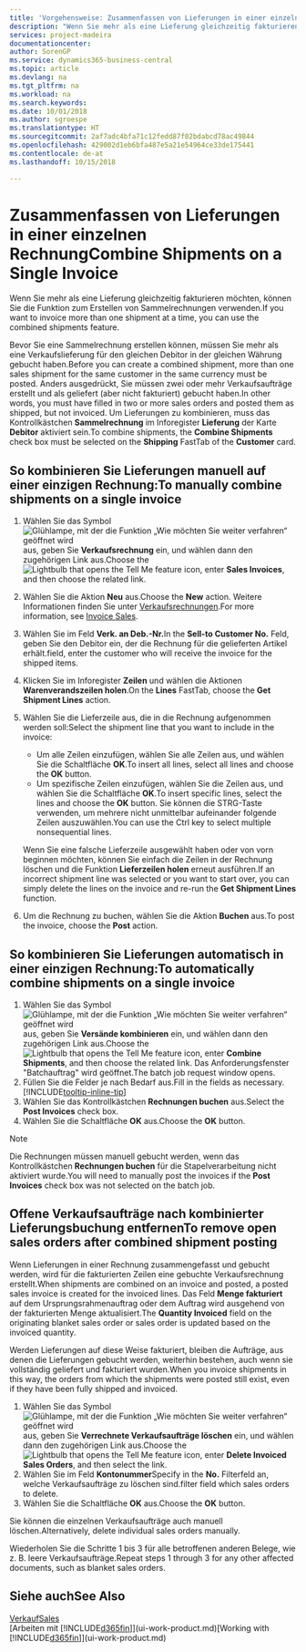 ```yaml
---
title: 'Vorgehensweise: Zusammenfassen von Lieferungen in einer einzelnen Rechnung | Microsoft Docs'
description: "Wenn Sie mehr als eine Lieferung gleichzeitig fakturieren möchten, können Sie die Funktion zum Erstellen von Sammelrechnungen verwenden."
services: project-madeira
documentationcenter: 
author: SorenGP
ms.service: dynamics365-business-central
ms.topic: article
ms.devlang: na
ms.tgt_pltfrm: na
ms.workload: na
ms.search.keywords: 
ms.date: 10/01/2018
ms.author: sgroespe
ms.translationtype: HT
ms.sourcegitcommit: 2af7adc4bfa71c12fedd87f02bdabcd78ac49844
ms.openlocfilehash: 429002d1eb6bfa487e5a21e54964ce33de175441
ms.contentlocale: de-at
ms.lasthandoff: 10/15/2018

---
```

# <a name="combine-shipments-on-a-single-invoice"></a><span data-ttu-id="33328-103">Zusammenfassen von Lieferungen in einer einzelnen Rechnung</span><span class="sxs-lookup"><span data-stu-id="33328-103">Combine Shipments on a Single Invoice</span></span>
<span data-ttu-id="33328-104">Wenn Sie mehr als eine Lieferung gleichzeitig fakturieren möchten, können Sie die Funktion zum Erstellen von Sammelrechnungen verwenden.</span><span class="sxs-lookup"><span data-stu-id="33328-104">If you want to invoice more than one shipment at a time, you can use the combined shipments feature.</span></span>  

 <span data-ttu-id="33328-105">Bevor Sie eine Sammelrechnung erstellen können, müssen Sie mehr als eine Verkaufslieferung für den gleichen Debitor in der gleichen Währung gebucht haben.</span><span class="sxs-lookup"><span data-stu-id="33328-105">Before you can create a combined shipment, more than one sales shipment for the same customer in the same currency must be posted.</span></span> <span data-ttu-id="33328-106">Anders ausgedrückt, Sie müssen zwei oder mehr Verkaufsaufträge erstellt und als geliefert (aber nicht fakturiert) gebucht haben.</span><span class="sxs-lookup"><span data-stu-id="33328-106">In other words, you must have filled in two or more sales orders and posted them as shipped, but not invoiced.</span></span> <span data-ttu-id="33328-107">Um Lieferungen zu kombinieren, muss das Kontrollkästchen **Sammelrechnung** im Inforegister **Lieferung** der Karte **Debitor** aktiviert sein.</span><span class="sxs-lookup"><span data-stu-id="33328-107">To combine shipments, the **Combine Shipments** check box must be selected on the **Shipping** FastTab of the **Customer** card.</span></span>  

## <a name="to-manually-combine-shipments-on-a-single-invoice"></a><span data-ttu-id="33328-108">So kombinieren Sie Lieferungen manuell auf einer einzigen Rechnung:</span><span class="sxs-lookup"><span data-stu-id="33328-108">To manually combine shipments on a single invoice</span></span>  
1. <span data-ttu-id="33328-109">Wählen Sie das Symbol ![Glühlampe, mit der die Funktion „Wie möchten Sie weiter verfahren“ geöffnet wird](media/ui-search/search_small.png "Wie möchten Sie weiter verfahren?") aus, geben Sie **Verkaufsrechnung** ein, und wählen dann den zugehörigen Link aus.</span><span class="sxs-lookup"><span data-stu-id="33328-109">Choose the ![Lightbulb that opens the Tell Me feature](media/ui-search/search_small.png "Tell me what you want to do") icon, enter **Sales Invoices**, and then choose the related link.</span></span>  
2. <span data-ttu-id="33328-110">Wählen Sie die Aktion **Neu** aus.</span><span class="sxs-lookup"><span data-stu-id="33328-110">Choose the **New** action.</span></span> <span data-ttu-id="33328-111">Weitere Informationen finden Sie unter [Verkaufsrechnungen](sales-how-invoice-sales.md).</span><span class="sxs-lookup"><span data-stu-id="33328-111">For more information, see [Invoice Sales](sales-how-invoice-sales.md).</span></span>
3. <span data-ttu-id="33328-112">Wählen Sie im Feld **Verk. an Deb.-Nr.**</span><span class="sxs-lookup"><span data-stu-id="33328-112">In the **Sell-to Customer No.**</span></span> <span data-ttu-id="33328-113">Feld, geben Sie den Debitor ein, der die Rechnung für die gelieferten Artikel erhält.</span><span class="sxs-lookup"><span data-stu-id="33328-113">field, enter the customer who will receive the invoice for the shipped items.</span></span>  
4. <span data-ttu-id="33328-114">Klicken Sie im Inforegister **Zeilen** und wählen die  Aktionen **Warenverandszeilen holen**.</span><span class="sxs-lookup"><span data-stu-id="33328-114">On the **Lines** FastTab, choose the **Get Shipment Lines** action.</span></span>  
5. <span data-ttu-id="33328-115">Wählen Sie die Lieferzeile aus, die in die Rechnung aufgenommen werden soll:</span><span class="sxs-lookup"><span data-stu-id="33328-115">Select the shipment line that you want to include in the invoice:</span></span>  

    - <span data-ttu-id="33328-116">Um alle Zeilen einzufügen, wählen Sie alle Zeilen aus, und wählen Sie die Schaltfläche **OK**.</span><span class="sxs-lookup"><span data-stu-id="33328-116">To insert all lines, select all lines and choose the **OK** button.</span></span>  
    - <span data-ttu-id="33328-117">Um spezifische Zeilen einzufügen, wählen Sie die Zeilen aus, und wählen Sie die Schaltfläche **OK**.</span><span class="sxs-lookup"><span data-stu-id="33328-117">To insert specific lines, select the lines and choose the **OK** button.</span></span> <span data-ttu-id="33328-118">Sie können die STRG-Taste verwenden, um mehrere nicht unmittelbar aufeinander folgende Zeilen auszuwählen.</span><span class="sxs-lookup"><span data-stu-id="33328-118">You can use the Ctrl key to select multiple nonsequential lines.</span></span>  

    <span data-ttu-id="33328-119">Wenn Sie eine falsche Lieferzeile ausgewählt haben oder von vorn beginnen möchten, können Sie einfach die Zeilen in der Rechnung löschen und die Funktion **Lieferzeilen holen** erneut ausführen.</span><span class="sxs-lookup"><span data-stu-id="33328-119">If an incorrect shipment line was selected or you want to start over, you can simply delete the lines on the invoice and re-run the **Get Shipment Lines** function.</span></span>  
7. <span data-ttu-id="33328-120">Um die Rechnung zu buchen, wählen Sie die Aktion **Buchen** aus.</span><span class="sxs-lookup"><span data-stu-id="33328-120">To post the invoice, choose the **Post** action.</span></span>  

## <a name="to-automatically-combine-shipments-on-a-single-invoice"></a><span data-ttu-id="33328-121">So kombinieren Sie Lieferungen automatisch in einer einzigen Rechnung:</span><span class="sxs-lookup"><span data-stu-id="33328-121">To automatically combine shipments on a single invoice</span></span>  
1. <span data-ttu-id="33328-122">Wählen Sie das Symbol ![Glühlampe, mit der die Funktion „Wie möchten Sie weiter verfahren“ geöffnet wird](media/ui-search/search_small.png "Wie möchten Sie weiter verfahren?") aus, geben Sie **Versände kombinieren** ein, und wählen dann den zugehörigen Link aus.</span><span class="sxs-lookup"><span data-stu-id="33328-122">Choose the ![Lightbulb that opens the Tell Me feature](media/ui-search/search_small.png "Tell me what you want to do") icon, enter **Combine Shipments**, and then choose the related link.</span></span> <span data-ttu-id="33328-123">Das Anforderungsfenster "Batchauftrag" wird geöffnet.</span><span class="sxs-lookup"><span data-stu-id="33328-123">The batch job request window opens.</span></span>  
2. <span data-ttu-id="33328-124">Füllen Sie die Felder je nach Bedarf aus.</span><span class="sxs-lookup"><span data-stu-id="33328-124">Fill in the fields as necessary.</span></span> [!INCLUDE[tooltip-inline-tip](includes/tooltip-inline-tip_md.md)]
3. <span data-ttu-id="33328-125">Wählen Sie das Kontrollkästchen **Rechnungen buchen** aus.</span><span class="sxs-lookup"><span data-stu-id="33328-125">Select the **Post Invoices** check box.</span></span>  
4.  <span data-ttu-id="33328-126">Wählen Sie die Schaltfläche **OK** aus.</span><span class="sxs-lookup"><span data-stu-id="33328-126">Choose the **OK** button.</span></span>  

> [!NOTE]  
>  <span data-ttu-id="33328-127">Die Rechnungen müssen manuell gebucht werden, wenn das Kontrollkästchen **Rechnungen buchen** für die Stapelverarbeitung nicht aktiviert wurde.</span><span class="sxs-lookup"><span data-stu-id="33328-127">You will need to manually post the invoices if the **Post Invoices** check box was not selected on the batch job.</span></span>  

## <a name="to-remove-open-sales-orders-after-combined-shipment-posting"></a><span data-ttu-id="33328-128">Offene Verkaufsaufträge nach kombinierter Lieferungsbuchung entfernen</span><span class="sxs-lookup"><span data-stu-id="33328-128">To remove open sales orders after combined shipment posting</span></span> 
<span data-ttu-id="33328-129">Wenn Lieferungen in einer Rechnung zusammengefasst und gebucht werden, wird für die fakturierten Zeilen eine gebuchte Verkaufsrechnung erstellt.</span><span class="sxs-lookup"><span data-stu-id="33328-129">When shipments are combined on an invoice and posted, a posted sales invoice is created for the invoiced lines.</span></span> <span data-ttu-id="33328-130">Das Feld **Menge fakturiert** auf dem Ursprungsrahmenauftrag oder dem Auftrag wird ausgehend von der fakturierten Menge aktualisiert.</span><span class="sxs-lookup"><span data-stu-id="33328-130">The **Quantity Invoiced** field on the originating blanket sales order or sales order is updated based on the invoiced quantity.</span></span>  

<span data-ttu-id="33328-131">Werden Lieferungen auf diese Weise fakturiert, bleiben die Aufträge, aus denen die Lieferungen gebucht werden, weiterhin bestehen, auch wenn sie vollständig geliefert und fakturiert wurden.</span><span class="sxs-lookup"><span data-stu-id="33328-131">When you invoice shipments in this way, the orders from which the shipments were posted still exist, even if they have been fully shipped and invoiced.</span></span>   

1. <span data-ttu-id="33328-132">Wählen Sie das Symbol ![Glühlampe, mit der die Funktion „Wie möchten Sie weiter verfahren“ geöffnet wird](media/ui-search/search_small.png "Wie möchten Sie weiter verfahren?") aus, geben Sie **Verrechnete Verkaufsaufträge löschen** ein, und wählen dann den zugehörigen Link aus.</span><span class="sxs-lookup"><span data-stu-id="33328-132">Choose the ![Lightbulb that opens the Tell Me feature](media/ui-search/search_small.png "Tell me what you want to do") icon, enter **Delete Invoiced Sales Orders**, and then select the link.</span></span>  
2. <span data-ttu-id="33328-133">Wählen Sie im Feld **Kontonummer**</span><span class="sxs-lookup"><span data-stu-id="33328-133">Specify in the **No.**</span></span> <span data-ttu-id="33328-134">Filterfeld an, welche Verkaufsaufträge zu löschen sind.</span><span class="sxs-lookup"><span data-stu-id="33328-134">filter field which sales orders to delete.</span></span>  
3. <span data-ttu-id="33328-135">Wählen Sie die Schaltfläche **OK** aus.</span><span class="sxs-lookup"><span data-stu-id="33328-135">Choose the **OK** button.</span></span>  

<span data-ttu-id="33328-136">Sie können die einzelnen Verkaufsaufträge auch manuell löschen.</span><span class="sxs-lookup"><span data-stu-id="33328-136">Alternatively, delete individual sales orders manually.</span></span>  

<span data-ttu-id="33328-137">Wiederholen Sie die Schritte 1 bis 3 für alle betroffenen anderen Belege, wie z. B. leere Verkaufsaufträge.</span><span class="sxs-lookup"><span data-stu-id="33328-137">Repeat steps 1 through 3 for any other affected documents, such as blanket sales orders.</span></span>

## <a name="see-also"></a><span data-ttu-id="33328-138">Siehe auch</span><span class="sxs-lookup"><span data-stu-id="33328-138">See Also</span></span>  
[<span data-ttu-id="33328-139">Verkauf</span><span class="sxs-lookup"><span data-stu-id="33328-139">Sales</span></span>](sales-manage-sales.md)  
<span data-ttu-id="33328-140">[Arbeiten mit [!INCLUDE[d365fin](includes/d365fin_md.md)]](ui-work-product.md)</span><span class="sxs-lookup"><span data-stu-id="33328-140">[Working with [!INCLUDE[d365fin](includes/d365fin_md.md)]](ui-work-product.md)</span></span>

